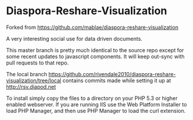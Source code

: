 Diaspora-Reshare-Visualization
==============================
Forked from https://github.com/mablae/diaspora-reshare-visualization

A very interesting social use for data driven documents. 

This master branch is pretty much identical to the source repo except for some recent updates to javascript components. It will keep out-sync with pull requests to that repo.

The local branch https://github.com/rivendale2010/diaspora-reshare-visualization/tree/local contains commits made while setting it up at http://rsv.diapod.net  

To install simply copy the files to a directory on your PHP 5.3 or higher enabled webserver. If you are running IIS use the Web Platform Installer to load PHP Manager,  and then use PHP Manager to load the curl extension. 


